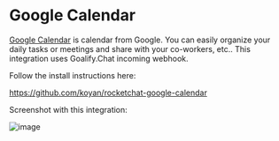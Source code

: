 # Google Calendar

[Google Calendar](https://calendar.google.com/) is calendar from Google. You can easily organize your daily tasks or meetings and share with your co-workers, etc..
This integration uses Goalify.Chat incoming webhook.

Follow the install instructions here:

<https://github.com/koyan/rocketchat-google-calendar>

Screenshot with this integration:

![image](Google-calendar.png)
